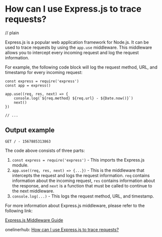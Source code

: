 # How can I use Express.js to trace requests?
// plain

Express.js is a popular web application framework for Node.js. It can be used to trace requests by using the `app.use` middleware. This middleware allows you to intercept every incoming request and log the request information.

For example, the following code block will log the request method, URL, and timestamp for every incoming request:

```
const express = require('express')
const app = express()

app.use((req, res, next) => {
    console.log(`${req.method} ${req.url} - ${Date.now()}`)
    next()
})

// ...
```

## Output example


```
GET / - 1567885313863
```

The code above consists of three parts:

1. `const express = require('express')` - This imports the Express.js module.
2. `app.use((req, res, next) => {...})` - This is the middleware that intercepts the request and logs the request information. `req` contains information about the incoming request, `res` contains information about the response, and `next` is a function that must be called to continue to the next middleware.
3. `console.log(...)` - This logs the request method, URL, and timestamp.

For more information about Express.js middleware, please refer to the following link:

[Express.js Middleware Guide](https://expressjs.com/en/guide/using-middleware.html)

onelinerhub: [How can I use Express.js to trace requests?](https://onelinerhub.com/expressjs/how-can-i-use-express-js-to-trace-requests)